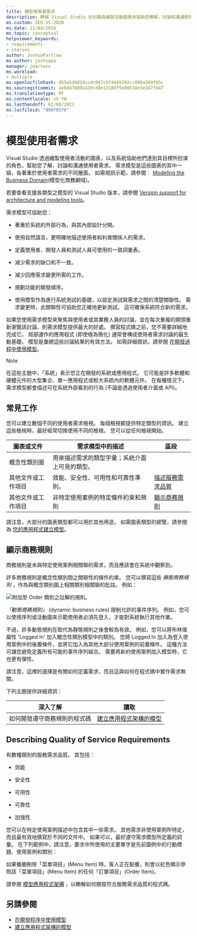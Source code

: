 ```yaml
---
title: 模型使用者需求
description: 瞭解 Visual Studio 如何藉由繪製活動圖表來協助您瞭解、討論和溝通使用者的需求。
ms.custom: SEO-VS-2020
ms.date: 11/04/2016
ms.topic: conceptual
helpviewer_keywords:
- requirements
- stories
author: JoshuaPartlow
ms.author: joshuapa
manager: jmartens
ms.workload:
- multiple
ms.openlocfilehash: d55e549d2dccdc047cbf4449392cc090a569f85c
ms.sourcegitcommit: ae6d47b09a439cd0e13180f5e89510e3e347fd47
ms.translationtype: MT
ms.contentlocale: zh-TW
ms.lasthandoff: 02/08/2021
ms.locfileid: "99970578"
---
```

# <a name="model-user-requirements"></a>模型使用者需求

Visual Studio 透過繪製使用者活動的圖表，以及系統協助他們達到其目標所扮演的角色，幫助您了解、討論和溝通使用者需求。 需求模型是這些圖表的其中一組，各著重於使用者需求的不同層面。 如需視訊示範，請參閱︰ [Modeling the Business Domain](https://channel9.msdn.com/blogs/clinted/uml-with-vs-2010-part-3-modeling-the-business-domain)(模型化商務網域)。

若要查看支援各類型之模型的 Visual Studio 版本，請參閱 [Version support for architecture and modeling tools](../modeling/what-s-new-for-design-in-visual-studio.md#VersionSupport)。

需求模型可協助您：

- 著重於系統的外部行為，與其內部設計分開。

- 使用自然語言，更明確地描述使用者和利害關係人的需求。

- 定義使用者、開發人員和測試人員可使用的一致詞彙表。

- 減少需求的缺口和不一致。

- 減少回應需求變更所需的工作。

- 規劃功能的開發順序。

- 使用模型作為進行系統測試的基礎，以設定測試與需求之間的清楚關聯性。 需求變更時，此關聯性可協助您正確地更新測試。 這可確保系統符合新的需求。

如果您使用需求模型來聚焦與使用者或其業務人員的討論，並在每次重複的開頭重新瀏覽該討論，則需求模型提供最大的好處。 撰寫程式碼之前，您不需要詳細地完成它。 局部運作的應用程式 (即使極為簡化) 通常會構成使用者需求討論的最生動基礎。 模型是彙總這些討論結果的有效方法。 如需詳細資訊，請參閱 [在開發過程中使用模型](../modeling/use-models-in-your-development-process.md)。

> [!NOTE]
> 在這些主題中，「系統」表示您正在開發的系統或應用程式。 它可能是許多軟體和硬體元件的大型集合、單一應用程式或較大系統內的軟體元件。 在每種情況下，需求模型都會描述可在系統外部看到的行為 (不論是透過使用者介面或 API)。

## <a name="common-tasks"></a>常見工作

您可以建立數個不同的使用者需求檢視。  每個檢視都提供特定類型的資訊。  建立這些檢視時，最好經常切換使用不同的檢視。 您可以從任何檢視開始。

|圖表或文件|需求模型中的描述|區段|
|-|-|-|
|概念性類別圖|用來描述需求的類型字彙；系統介面上可見的類型。||
|其他文件或工作項目|效能、安全性、可用性和可靠性準則。|[描述服務需求品質](#QoSRequirements)|
|其他文件或工作項目|非特定使用案例的特定條件約束和規則|[顯示商務規則](#BusinessRules)|

請注意，大部分的圖表類型都可以用於其他用途。 如需圖表類型的總覽，請參閱為 [您的應用程式建立模型](../modeling/create-models-for-your-app.md)。

## <a name="showing-business-rules"></a><a name="BusinessRules"></a> 顯示商務規則

商務規則是未與特定使用案例相關聯的需求，而且應該會在系統中觀察到。

許多商務規則是概念性類別間之關聯性的條件約束。 您可以撰寫這些 *靜態商務規則* ，作為與概念類別圖上相關類別相關聯的批註。 例如：

![附加至 Order 類別之註解的規則。](../modeling/media/uml_reqmcd2.png)

*「動態商務規則」* (dynamic business rules) 限制允許的事件序列。 例如，您可以使用序列或活動圖來示範使用者必須先登入，才能對系統執行其他作業。

不過，許多動態規則在取代為靜態規則之後會較為有效。 例如，您可以將布林值屬性 'Logged In' 加入概念性類別模型中的類別。 您將 Logged In 加入為登入使用案例中的後置條件，並將它加入為其他大部分使用案例的前置條件。 這種方法可讓您避免定義所有可能的事件序列組合。 需要將新的使用案例加入模型時，它也更有彈性。

請注意，這裡的選擇是有關如何定義需求，而且這與如何在程式碼中實作需求無關。

下列主題提供詳細資訊：

|深入了解|讀取|
|-|-|
|如何開發遵守商務規則的程式碼|[建立應用程式架構的模型](../modeling/model-your-app-s-architecture.md)|

## <a name="describing-quality-of-service-requirements"></a><a name="QoSRequirements"></a> Describing Quality of Service Requirements

有數種類別的服務需求品質。 其包括：

- 效能

- 安全性

- 可用性

- 可靠性

- 加強性

您可以在特定使用案例描述中包含其中一些需求。 其他需求非使用案例所特定，而且最有效地撰寫於不同的文件中。 如果可以，最好遵守需求模型所定義的詞彙。 在下列範例中，請注意，要求中所使用的主要單字是先前圖例中的行動標題、使用案例和類別：

如果餐廳刪除「菜單項目」(Menu Item) 時，客人正在點餐，則會以紅色顯示參照該「菜單項目」(Menu Item) 的任何「訂單項目」(Order Item)。

請參閱 [模型應用程式架構](../modeling/model-your-app-s-architecture.md) ，以瞭解如何開發符合服務需求品質的程式碼。

## <a name="see-also"></a>另請參閱

- [在開發程序中使用模型](../modeling/use-models-in-your-development-process.md)
- [建立應用程式架構的模型](../modeling/model-your-app-s-architecture.md)
